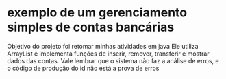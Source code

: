 # exemplo de um gerenciamento simples de contas bancárias
Objetivo do projeto foi retomar minhas atividades em java
Ele utiliza ArrayList e implementa funções de inserir, remover, transferir e mostrar dados das contas.
Vale lembrar que o sistema não faz a análise de erros, e o código de produção do id não está a prova de erros
